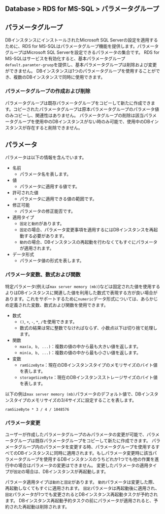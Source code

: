 ## Database > RDS for MS-SQL > パラメータグループ

## パラメータグループ

DBインスタンスにインストールされたMicrosoft SQL Serverの設定を適用するために、RDS for MS-SQLはパラメータグループ機能を提供します。パラメータグループはMicrosoft SQL Serverを設定できるパラメータの集合です。
RDS for MS-SQLはサービスを有効化すると、基本パラメータグループ`default.paramter-gruop`を提供し、基本パラメータグループは削除および変更ができません。
DBインスタンスは1つのパラメータグループを使用することができ、複数のDBインスタンスで同時に使用できます。

### パラメータグループの作成および削除

パラメータグループは既存パラメータグループをコピーして新たに作成できます。コピーされたパラメータグループは原本パラメータグループのパラメータ値のみコピーし、関連性はありません。
パラメータグループの削除は該当パラメータグループを使用中のDBインスタンスがない時のみ可能で、使用中のDBインスタンスが存在すると削除できません。

## パラメータ

パラメータは以下の情報を含んでいます。

* 名前
    * パラメータ名を表します。
* 値
    * パラメータに適用する値です。
* 許可された値
    * パラメータに適用できる値の範囲です。
* 修正可能
    * パラメータの修正能否です。
* 適用タイプ
    * `固定`と`動的`があります。
    * `固定`の場合、パラメータ変更事項を適用するにはDBインスタンスを再起動する必要があります。
    * `動的`の場合、DBインスタンスの再起動を行わなくてもすぐにパラメータが適用されます。
* データ形式
    * パラメータ値の形式を表します。

### パラメータ変数、数式および関数

特定パラメータ(例えば`max server memory (mb)`)などは固定された値を使用するよりはDBインスタンスに関連した値を利用した数式で表現する方が良い場合があります。これをサポートするために`numeric`データ形式については、あらかじめ定義された変数、数式および関数を使用できます。

* 数式
    * `()`, `+`, `-`, `*`, `/`を使用できます。
    * 数式の結果は常に整数でなければならず、小数点以下は切り捨て処理します。
* 関数
    * `max(a, b, ...)`：複数の値の中から最も大きい値を返します。
    * `min(a, b, ...)`：複数の値の中から最も小さい値を返します。
* 変数
    * `ramSizeByte`：現在のDBインスタンスタイプのメモリサイズのバイト値を表します。
    * `storageSizeByte`：現在のDBインスタンスストレージサイズのバイト値を表します。

以下の例は`max server memory (mb)`パラメータのデフォルト値で、DBインスタンスタイプのメモリサイズの3/4サイズに設定することを表します。
```
ramSizeByte * 3 / 4 / 1048576
```

### パラメータ変更

ユーザーが作成したパラメータグループのみパラメータの変更が可能で、パラメータグループは既存パラメータグループをコピーして新たに作成できます。
パラメータグループ内のパラメータを変更する時、パラメータグループを使用するすべてのDBインスタンスに同時に適用されます。もしパラメータ変更時に該当パラメータグループを使用するDBインスタンスのうちどれか1つでも他の作業を進行中の場合はパラメータの変更はできません。
変更したパラメータの適用タイプが`固定`の場合は、DBインスタンスが再起動します。

パラメータ適用タイプは`動的`と`固定`があります。
`動的`パラメータは変更した際、再起動しなくてもすぐに適用されます。
`固定`パラメータは再起動後に適用され、`固定`パラメータが1つでも変更されるとDBインスタンス再起動タスクが予約されます。
DBインスタンス再起動予約タスクの前にパラメータが適用されると、予約された再起動は削除されます。

